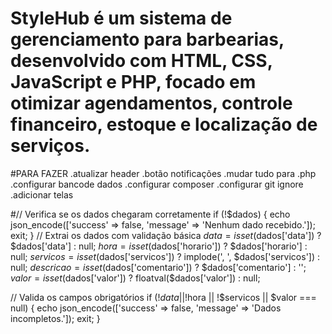 ﻿# StyleHub é um sistema de gerenciamento para barbearias, desenvolvido com HTML, CSS, JavaScript e PHP, focado em otimizar agendamentos, controle financeiro, estoque e localização de serviços.

#PARA FAZER
.atualizar header
.botão notificações
.mudar tudo para .php
.configurar bancode dados
.configurar composer
.configurar git ignore
.adicionar telas


#// Verifica se os dados chegaram corretamente
if (!$dados) {
    echo json_encode(['success' => false, 'message' => 'Nenhum dado recebido.']);
    exit;
}
// Extrai os dados com validação básica
$data = isset($dados['data']) ? $dados['data'] : null;
$hora = isset($dados['horario']) ? $dados['horario'] : null;
$servicos = isset($dados['servicos']) ? implode(', ', $dados['servicos']) : null;
$descricao = isset($dados['comentario']) ? $dados['comentario'] : '';
$valor = isset($dados['valor']) ? floatval($dados['valor']) : null;

// Valida os campos obrigatórios
if (!$data || !$hora || !$servicos || $valor === null) {
    echo json_encode(['success' => false, 'message' => 'Dados incompletos.']);
    exit;
}
